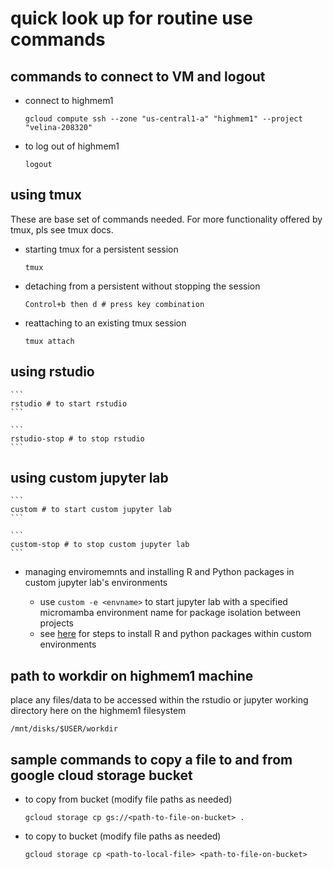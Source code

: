 # quick look up for routine use commands

## commands to connect to VM and logout

- connect to highmem1
    ```
    gcloud compute ssh --zone "us-central1-a" "highmem1" --project "velina-208320"
    ```

- to log out of highmem1
    ```
    logout
    ```

## using tmux 

These are base set of commands needed. For more functionality offered by tmux, pls see tmux docs.

- starting tmux for a persistent session
    ```
    tmux
    ```

- detaching from a persistent without stopping the session
    ```
    Control+b then d # press key combination
    ```

- reattaching to an existing tmux session 
    ```
    tmux attach
    ```

## using rstudio

    ```
    rstudio # to start rstudio
    ```

    ```
    rstudio-stop # to stop rstudio
    ```
## using custom jupyter lab

    ```
    custom # to start custom jupyter lab 
    ```

    ```
    custom-stop # to stop custom jupyter lab
    ```
- managing enviromemnts and installing R and Python packages in custom jupyter lab's environments

    - use `custom -e <envname>` to start jupyter lab with a specified micromamba environment name for package isolation between projects
    - see [here](/docs/custom.md) for steps to install R and python packages within custom environments

## path to workdir on highmem1 machine

place any files/data to be accessed within the rstudio or jupyter working directory here on the highmem1 filesystem

```
/mnt/disks/$USER/workdir
```

## sample commands to copy a file to and from google cloud storage bucket


- to copy from bucket (modify file paths as needed)
    ```
    gcloud storage cp gs://<path-to-file-on-bucket> .
    ```

- to copy to bucket (modify file paths as needed)
    ```
    gcloud storage cp <path-to-local-file> <path-to-file-on-bucket>
    ```


